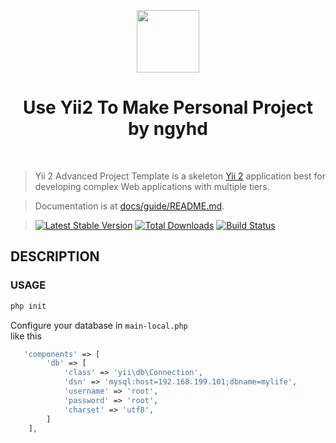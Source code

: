 <p align="center">
    <a href="https://github.com/yiisoft" target="_blank">
        <img src="https://avatars0.githubusercontent.com/u/993323" height="100px">
    </a>
    <h1 align="center">Use Yii2 To Make Personal Project by ngyhd</h1>
    <br>
</p>

>Yii 2 Advanced Project Template is a skeleton [Yii 2](http://www.yiiframework.com/) application best for
>developing complex Web applications with multiple tiers.

>Documentation is at [docs/guide/README.md](docs/guide/README.md).

>[![Latest Stable Version](https://img.shields.io/packagist/v/yiisoft/yii2-app-advanced.svg)](https://packagist.org/packages/yiisoft/yii2-app-advanced)
>[![Total Downloads](https://img.shields.io/packagist/dt/yiisoft/yii2-app-advanced.svg)](https://packagist.org/packages/yiisoft/yii2-app-advanced)
>[![Build Status](https://travis-ci.org/yiisoft/yii2-app-advanced.svg?branch=master)](https://travis-ci.org/yiisoft/yii2-app-advanced)

DESCRIPTION 
-------------------

### USAGE

```php
php init
```
Configure your database in `main-local.php`  
like this
```php
   'components' => [
        'db' => [
            'class' => 'yii\db\Connection',
            'dsn' => 'mysql:host=192.168.199.101;dbname=mylife',
            'username' => 'root',
            'password' => 'root',
            'charset' => 'utf8',
        ]
    ],
```
